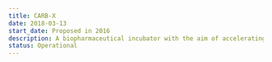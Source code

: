 ```yaml
---
title: CARB-X
date: 2018-03-13
start_date: Proposed in 2016
description: A biopharmaceutical incubator with the aim of accelerating a diverse portfolio of at least 20 high-quality antibacterial products towards clinical development by leveraging $450 million in BARDA funds with matching funds from Wellcome Trust.
status: Operational
---
```

